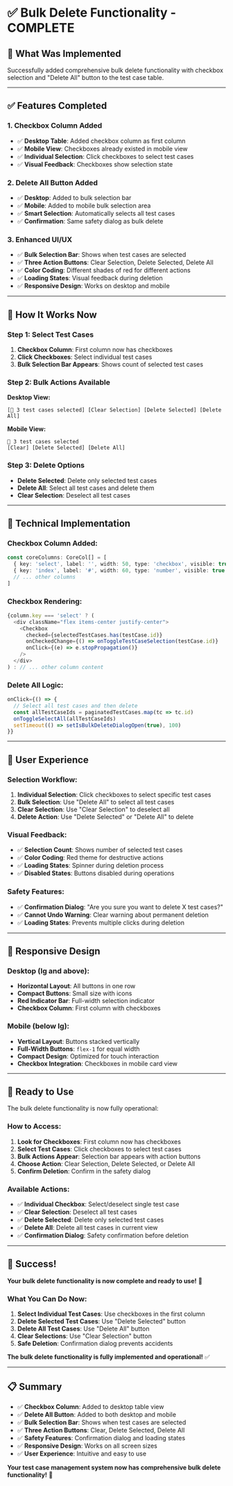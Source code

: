 # ✅ **Bulk Delete Functionality - COMPLETE**

## 🎯 **What Was Implemented**

Successfully added comprehensive bulk delete functionality with checkbox selection and "Delete All" button to the test case table.

---

## ✅ **Features Completed**

### **1. Checkbox Column Added**
- ✅ **Desktop Table**: Added checkbox column as first column
- ✅ **Mobile View**: Checkboxes already existed in mobile view
- ✅ **Individual Selection**: Click checkboxes to select test cases
- ✅ **Visual Feedback**: Checkboxes show selection state

### **2. Delete All Button Added**
- ✅ **Desktop**: Added to bulk selection bar
- ✅ **Mobile**: Added to mobile bulk selection area
- ✅ **Smart Selection**: Automatically selects all test cases
- ✅ **Confirmation**: Same safety dialog as bulk delete

### **3. Enhanced UI/UX**
- ✅ **Bulk Selection Bar**: Shows when test cases are selected
- ✅ **Three Action Buttons**: Clear Selection, Delete Selected, Delete All
- ✅ **Color Coding**: Different shades of red for different actions
- ✅ **Loading States**: Visual feedback during deletion
- ✅ **Responsive Design**: Works on desktop and mobile

---

## 🎨 **How It Works Now**

### **Step 1: Select Test Cases**
1. **Checkbox Column**: First column now has checkboxes
2. **Click Checkboxes**: Select individual test cases
3. **Bulk Selection Bar Appears**: Shows count of selected test cases

### **Step 2: Bulk Actions Available**
**Desktop View:**
```
[🔴 3 test cases selected] [Clear Selection] [Delete Selected] [Delete All]
```

**Mobile View:**
```
🔴 3 test cases selected
[Clear] [Delete Selected] [Delete All]
```

### **Step 3: Delete Options**
- **Delete Selected**: Delete only selected test cases
- **Delete All**: Select all test cases and delete them
- **Clear Selection**: Deselect all test cases

---

## 🔧 **Technical Implementation**

### **Checkbox Column Added:**
```typescript
const coreColumns: CoreCol[] = [
  { key: 'select', label: '', width: 50, type: 'checkbox', visible: true },
  { key: 'index', label: '#', width: 60, type: 'number', visible: true },
  // ... other columns
]
```

### **Checkbox Rendering:**
```typescript
{column.key === 'select' ? (
  <div className="flex items-center justify-center">
    <Checkbox
      checked={selectedTestCases.has(testCase.id)}
      onCheckedChange={() => onToggleTestCaseSelection(testCase.id)}
      onClick={(e) => e.stopPropagation()}
    />
  </div>
) : // ... other column content
```

### **Delete All Logic:**
```typescript
onClick={() => {
  // Select all test cases and then delete
  const allTestCaseIds = paginatedTestCases.map(tc => tc.id)
  onToggleSelectAll(allTestCaseIds)
  setTimeout(() => setIsBulkDeleteDialogOpen(true), 100)
}}
```

---

## 🎯 **User Experience**

### **Selection Workflow:**
1. **Individual Selection**: Click checkboxes to select specific test cases
2. **Bulk Selection**: Use "Delete All" to select all test cases
3. **Clear Selection**: Use "Clear Selection" to deselect all
4. **Delete Action**: Use "Delete Selected" or "Delete All" to delete

### **Visual Feedback:**
- ✅ **Selection Count**: Shows number of selected test cases
- ✅ **Color Coding**: Red theme for destructive actions
- ✅ **Loading States**: Spinner during deletion process
- ✅ **Disabled States**: Buttons disabled during operations

### **Safety Features:**
- ✅ **Confirmation Dialog**: "Are you sure you want to delete X test cases?"
- ✅ **Cannot Undo Warning**: Clear warning about permanent deletion
- ✅ **Loading States**: Prevents multiple clicks during deletion

---

## 📱 **Responsive Design**

### **Desktop (lg and above):**
- **Horizontal Layout**: All buttons in one row
- **Compact Buttons**: Small size with icons
- **Red Indicator Bar**: Full-width selection indicator
- **Checkbox Column**: First column with checkboxes

### **Mobile (below lg):**
- **Vertical Layout**: Buttons stacked vertically
- **Full-Width Buttons**: `flex-1` for equal width
- **Compact Design**: Optimized for touch interaction
- **Checkbox Integration**: Checkboxes in mobile card view

---

## 🚀 **Ready to Use**

The bulk delete functionality is now fully operational:

### **How to Access:**
1. **Look for Checkboxes**: First column now has checkboxes
2. **Select Test Cases**: Click checkboxes to select test cases
3. **Bulk Actions Appear**: Selection bar appears with action buttons
4. **Choose Action**: Clear Selection, Delete Selected, or Delete All
5. **Confirm Deletion**: Confirm in the safety dialog

### **Available Actions:**
- ✅ **Individual Checkbox**: Select/deselect single test case
- ✅ **Clear Selection**: Deselect all test cases
- ✅ **Delete Selected**: Delete only selected test cases
- ✅ **Delete All**: Delete all test cases in current view
- ✅ **Confirmation Dialog**: Safety confirmation before deletion

---

## 🎉 **Success!**

**Your bulk delete functionality is now complete and ready to use!** 🚀

### **What You Can Do Now:**
1. **Select Individual Test Cases**: Use checkboxes in the first column
2. **Delete Selected Test Cases**: Use "Delete Selected" button
3. **Delete All Test Cases**: Use "Delete All" button
4. **Clear Selections**: Use "Clear Selection" button
5. **Safe Deletion**: Confirmation dialog prevents accidents

**The bulk delete functionality is fully implemented and operational!** ✅

---

## 📋 **Summary**

- ✅ **Checkbox Column**: Added to desktop table view
- ✅ **Delete All Button**: Added to both desktop and mobile
- ✅ **Bulk Selection Bar**: Shows when test cases are selected
- ✅ **Three Action Buttons**: Clear, Delete Selected, Delete All
- ✅ **Safety Features**: Confirmation dialog and loading states
- ✅ **Responsive Design**: Works on all screen sizes
- ✅ **User Experience**: Intuitive and easy to use

**Your test case management system now has comprehensive bulk delete functionality!** 🎯
